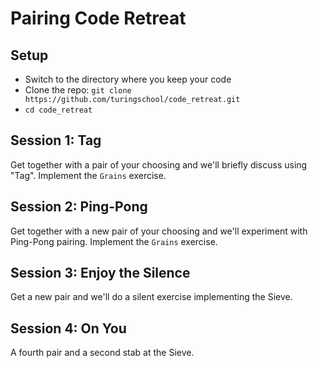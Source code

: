 # Pairing Code Retreat

## Setup

* Switch to the directory where you keep your code
* Clone the repo: `git clone https://github.com/turingschool/code_retreat.git`
* `cd code_retreat`

## Session 1: Tag

Get together with a pair of your choosing and we'll briefly discuss using "Tag". Implement the `Grains` exercise.

## Session 2: Ping-Pong

Get together with a new pair of your choosing and we'll experiment with Ping-Pong pairing. Implement the `Grains` exercise.

## Session 3: Enjoy the Silence

Get a new pair and we'll do a silent exercise implementing the Sieve.

## Session 4: On You

A fourth pair and a second stab at the Sieve.
